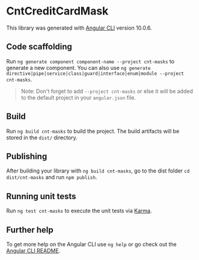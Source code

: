 # CntCreditCardMask

This library was generated with [Angular CLI](https://github.com/angular/angular-cli) version 10.0.6.

## Code scaffolding

Run `ng generate component component-name --project cnt-masks` to generate a new component. You can also use `ng generate directive|pipe|service|class|guard|interface|enum|module --project cnt-masks`.
> Note: Don't forget to add `--project cnt-masks` or else it will be added to the default project in your `angular.json` file.

## Build

Run `ng build cnt-masks` to build the project. The build artifacts will be stored in the `dist/` directory.

## Publishing

After building your library with `ng build cnt-masks`, go to the dist folder `cd dist/cnt-masks` and run `npm publish`.

## Running unit tests

Run `ng test cnt-masks` to execute the unit tests via [Karma](https://karma-runner.github.io).

## Further help

To get more help on the Angular CLI use `ng help` or go check out the [Angular CLI README](https://github.com/angular/angular-cli/blob/master/README.md).
